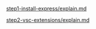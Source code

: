 [step1-install-express/explain.md](https://github.com/dheeraj-br/random2/blob/step1-install-express/explain.md)

[step2-vsc-extensions/explain.md](https://github.com/dheeraj-br/random2/blob/step2-vsc-extensions/explain.md)

